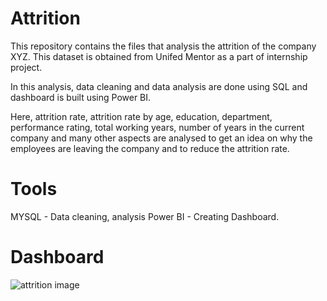# Attrition

This repository contains the files that analysis the attrition of the company XYZ. This dataset is obtained from Unifed Mentor as a part of internship project.

In this analysis, data cleaning and data analysis are done using SQL and dashboard is built using Power BI.

Here, attrition rate, attrition rate by age, education, department, performance rating, total working years, number of years in the current company and many other aspects are analysed to get an idea on why the employees are leaving the company and to reduce the attrition rate.

# Tools 

MYSQL - Data cleaning, analysis
Power BI - Creating Dashboard.

# Dashboard

![attrition image](https://github.com/SofiaArjunan/Attrition/assets/168706952/ba7eda25-acb3-46f3-bc4b-79074d0ee462)
